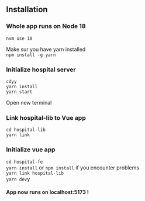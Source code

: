 ## Installation

### Whole app runs on Node 18
```nvm use 18```

Make sur you have yarn installed\
```npm install -g yarn```

### Initialize hospital server
```cdyy```\
```yarn install```\
```yarn start```

Open new terminal

### Link hospital-lib to Vue app
```cd hospital-lib```\
```yarn link```

### Initialize vue app
```cd hospital-fe```\
```yarn install``` or ```npm install``` if you encounter problems\
```yarn link hospital-lib```\
```yarn dev```y

#### App now runs on localhost:5173 !

